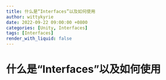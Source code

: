 ```yaml
---
title: 什么是“Interfaces”以及如何使用
author: wittykyrie
date: 2022-09-22 09:00:00 +0800
categories: [Unity, Interfaces]
tags: [Interfaces]
render_with_liquid: false
---
```


# 什么是“Interfaces”以及如何使用
